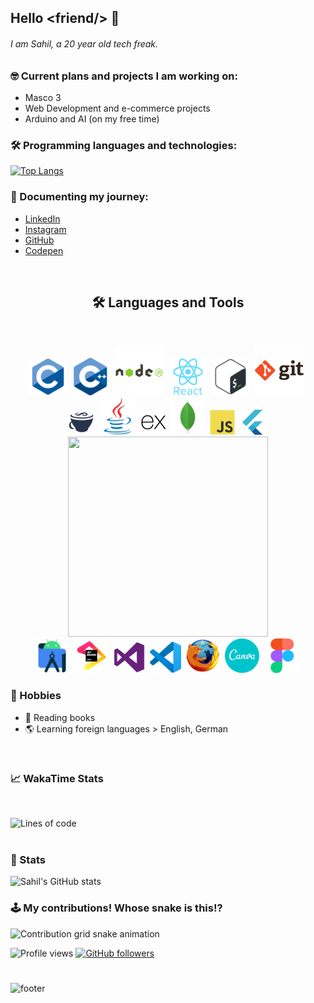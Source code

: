 <h2> Hello  &lt;friend/&gt; 🚀 </h2>
<h6>I am Sahil, a 20 year old tech freak.</h6>

### 🤓 Current plans and projects I am working on:
- Masco 3
- Web Development and e-commerce projects
- Arduino and AI (on my free time)

### 🛠 Programming languages and technologies:
[![Top Langs](https://github-readme-stats-sigma-five.vercel.app/api/top-langs/?username=Professor-codes&layout=compact&theme=midnight-purple)](https://github.com/Professor-codes/github-readme-stats)



### 🦾 Documenting my journey:
- <a href="https://www.linkedin.com/in/sahil-sum-265069269/">LinkedIn</a>
- <a href="https://www.instagram.com/professor.code/">Instagram</a>
- <a href="https://github.com/Professor-codes">GitHub</a>
- <a href="https://codepen.io/Professor-codes">Codepen</a>


<br><h2 align="center"> :hammer_and_wrench: Languages and Tools </h2><br> 

<div align="center">
	<img src="https://github.com/devicons/devicon/blob/master/icons/c/c-original.svg" title="C" alt="C" width="60" height="60"/>&nbsp;
	<img src="https://github.com/devicons/devicon/blob/master/icons/cplusplus/cplusplus-original.svg" title="CPP" alt="CPP" width="60" height="60"/>&nbsp;
	<img src="https://github.com/devicons/devicon/blob/master/icons/nodejs/nodejs-original-wordmark.svg" title="NodeJS" alt="NodeJS" width="80" height="80"/>&nbsp;
	<img src="https://github.com/devicons/devicon/blob/master/icons/react/react-original-wordmark.svg" title="React" alt="React" width="60" height="60"/>&nbsp;
	<img src="https://github.com/devicons/devicon/blob/master/icons/bash/bash-original.svg" title="Bash" alt="Bash" width="60" height="60"/>&nbsp;
	<img src="https://github.com/devicons/devicon/blob/master/icons/git/git-original-wordmark.svg" title="Git" **alt="Git" width="80" height="80"/>&nbsp;
</div>
<div align="center">
	<img src="https://github.com/devicons/devicon/blob/master/icons/coffeescript/coffeescript-original.svg" title="Coffeescript" **alt="Coffeescript" width="40" height="40"/>&nbsp;
  <img src="https://github.com/devicons/devicon/blob/master/icons/java/java-original.svg" title="Java" **alt="Java" width="60" height="60"/>&nbsp;
	<img src="https://github.com/devicons/devicon/blob/master/icons/express/express-original.svg" title="Express" **alt="Express" width="40" height="40"/>&nbsp;
	<img src="https://github.com/devicons/devicon/blob/master/icons/mongodb/mongodb-original.svg" title="MongoDB" **alt="MongoDB" width="55" height="55"/>&nbsp;
	<img src="https://github.com/devicons/devicon/blob/master/icons/javascript/javascript-original.svg" title="JavaScript" **alt="JavaScript" width="40" height="40"/>&nbsp;
	<img src="https://github.com/devicons/devicon/blob/master/icons/flutter/flutter-original.svg" title="Flutter" **alt="Flutter" width="40" height="40"/>&nbsp;
</div>

<div align="center">
<img src="https://camo.githubusercontent.com/3b7c592ede97b6138ffd4b1cc1541c2f3b11fd39/687474703a2f2f33312e6d656469612e74756d626c722e636f6d2f31376665613932306666333665663466356238373764353231366137616164392f74756d626c725f6d6f39786a65387a5a34317163626975666f315f313238302e676966" width="320" height="320">
<div>
  <img src="https://github.com/devicons/devicon/blob/master/icons/androidstudio/androidstudio-original.svg" title="AndroidStudio" **alt="AndroidStudio" width="55" height="55"/>&nbsp;
  <img src="https://github.com/devicons/devicon/blob/master/icons/jetbrains/jetbrains-original.svg" title="Jetbrains" **alt="Jetbrains" width="55" height="55"/>&nbsp;
  <img src="https://github.com/devicons/devicon/blob/master/icons/visualstudio/visualstudio-plain.svg" title="VisualStudio" **alt="VisualStudio" width="50" height="50"/>&nbsp;
  <img src="https://github.com/devicons/devicon/blob/master/icons/vscode/vscode-original.svg" title="VsCode" **alt="VsCode" width="50" height="50"/>&nbsp;
  <img src="https://github.com/devicons/devicon/blob/master/icons/firefox/firefox-original.svg" title="Firefox" **alt="Firefox" width="55" height="55"/>&nbsp;
  <img src="https://github.com/devicons/devicon/blob/master/icons/canva/canva-original.svg" title="Canva" **alt="Canva" width="55" height="55"/>&nbsp;
<img src="https://github.com/devicons/devicon/blob/master/icons/figma/figma-original.svg" title="Figma" **alt="Figma" width="55" height="55"/>&nbsp;
</div>

</div>

### 📌 Hobbies
- 📒 Reading books
- 🌎 Learning foreign languages > English, German
<br>

### 📈 WakaTime Stats
<br>

![Lines of code](https://img.shields.io/badge/From%20Hello%20World%20I%27ve%20Written-2.8%20million%20lines%20of%20code-purple)
<br>
<br>

### 🔖 Stats
![Sahil's GitHub stats](https://github-readme-stats-sigma-five.vercel.app/api?username=Professor-codes&show_icons=true&theme=midnight-purple)
 

### 🕹️ My contributions! Whose snake is this!? 
![Contribution grid snake animation](https://user-images.githubusercontent.com/126326997/229101655-58976baa-273d-4928-a112-fff501bcfcc2.svg)

![Profile views](https://gpvc.arturio.dev/Professor-codes)
[![GitHub followers](https://img.shields.io/github/followers/Professor-codes.svg?style=social&label=Follow&maxAge=2592000)](https://github.com/Professor-codes?tab=followers)

#

![footer](https://user-images.githubusercontent.com/126326997/229107289-d726623a-cc0d-4145-a494-bdb44a6d3854.jpg) 






